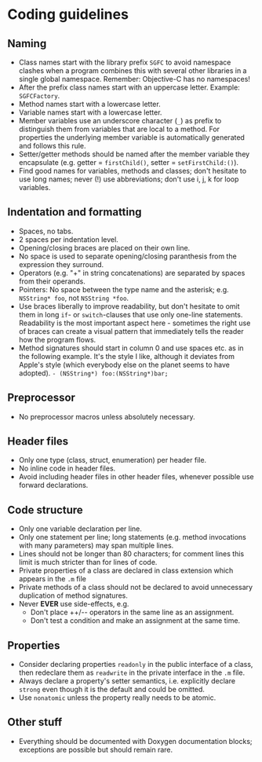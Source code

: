 # Coding guidelines

## Naming

- Class names start with the library prefix `SGFC` to avoid namespace clashes when a program combines this with several other libraries in a single global namespace. Remember: Objective-C has no namespaces!
- After the prefix class names start with an uppercase letter. Example: `SGFCFactory`.
- Method names start with a lowercase letter.
- Variable names start with a lowercase letter.
- Member variables use an underscore character (`_`) as prefix to distinguish them from variables that are local to a method. For properties the underlying member variable is automatically generated and follows this rule.
- Setter/getter methods should be named after the member variable they encapsulate (e.g. getter = `firstChild()`, setter = `setFirstChild:()`).
- Find good names for variables, methods and classes; don't hesitate to use long names; never (!) use abbreviations; don't use i, j, k for loop variables.

## Indentation and formatting

- Spaces, no tabs.
- 2 spaces per indentation level.
- Opening/closing braces are placed on their own line.
- No space is used to separate opening/closing paranthesis from the expression they surround.
- Operators (e.g. "+" in string concatenations) are separated by spaces from their operands.
- Pointers: No space between the type name and the asterisk; e.g. `NSString* foo`, not `NSString *foo`.
- Use braces liberally to improve readability, but don't hesitate to omit them in long `if`- or `switch`-clauses that use only one-line statements. Readability is the most important aspect here - sometimes the right use of braces can create a visual pattern that immediately tells the reader how the program flows.
- Method signatures should start in column 0 and use spaces etc. as in the following example. It's the style I like, although it deviates from Apple's style (which everybody else on the planet seems to have adopted). `- (NSString*) foo:(NSString*)bar;`

## Preprocessor

- No preprocessor macros unless absolutely necessary.

## Header files

- Only one type (class, struct, enumeration) per header file.
- No inline code in header files.
- Avoid including header files in other header files, whenever possible use forward declarations.

## Code structure

- Only one variable declaration per line.
- Only one statement per line; long statements (e.g. method invocations with many parameters) may span multiple lines.
- Lines should not be longer than 80 characters; for comment lines this limit is much stricter than for lines of code.
- Private properties of a class are declared in class extension which appears in the `.m` file
- Private methods of a class should not be declared to avoid unnecessary duplication of method signatures.
- Never **EVER** use side-effects, e.g.
  - Don't place ++/-- operators in the same line as an assignment.
  - Don't test a condition and make an assignment at the same time.

## Properties

- Consider declaring properties `readonly` in the public interface of a class, then redeclare them as `readwrite` in the private interface in the `.m` file.
- Always declare a property's setter semantics, i.e. explicitly declare `strong` even though it is the default and could be omitted.
- Use `nonatomic` unless the property really needs to be atomic.

## Other stuff

- Everything should be documented with Doxygen documentation blocks; exceptions are possible but should remain rare.
